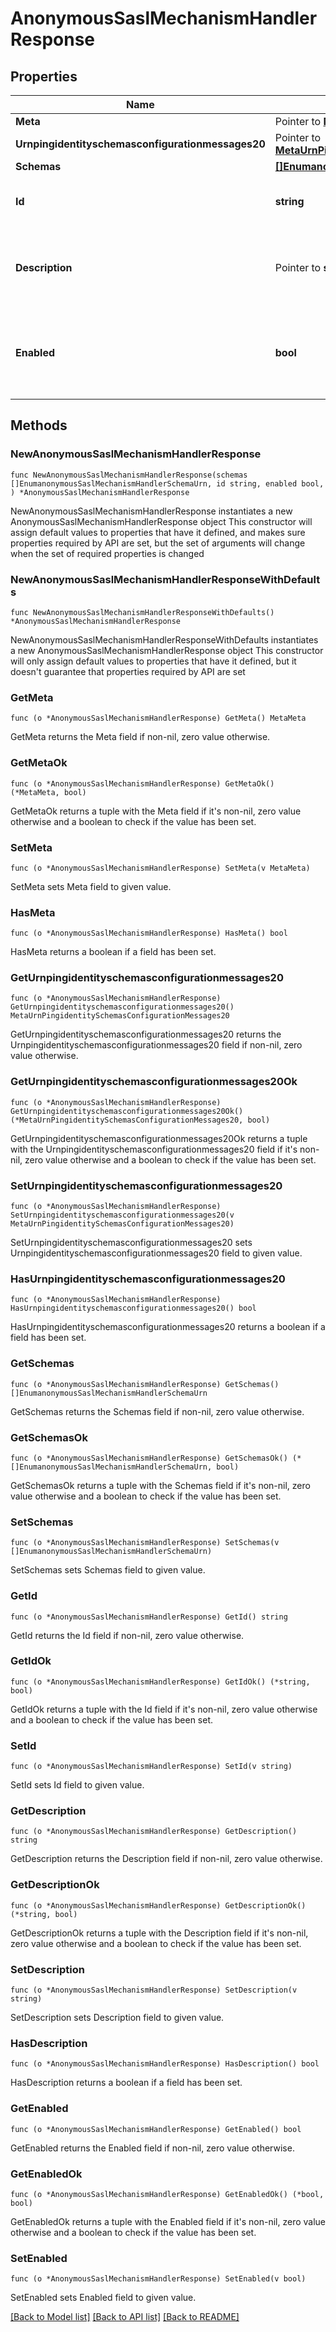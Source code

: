 # AnonymousSaslMechanismHandlerResponse

## Properties

Name | Type | Description | Notes
------------ | ------------- | ------------- | -------------
**Meta** | Pointer to [**MetaMeta**](MetaMeta.md) |  | [optional] 
**Urnpingidentityschemasconfigurationmessages20** | Pointer to [**MetaUrnPingidentitySchemasConfigurationMessages20**](MetaUrnPingidentitySchemasConfigurationMessages20.md) |  | [optional] 
**Schemas** | [**[]EnumanonymousSaslMechanismHandlerSchemaUrn**](EnumanonymousSaslMechanismHandlerSchemaUrn.md) |  | 
**Id** | **string** | Name of the SASL Mechanism Handler | 
**Description** | Pointer to **string** | A description for this SASL Mechanism Handler | [optional] 
**Enabled** | **bool** | Indicates whether the SASL mechanism handler is enabled for use. | 

## Methods

### NewAnonymousSaslMechanismHandlerResponse

`func NewAnonymousSaslMechanismHandlerResponse(schemas []EnumanonymousSaslMechanismHandlerSchemaUrn, id string, enabled bool, ) *AnonymousSaslMechanismHandlerResponse`

NewAnonymousSaslMechanismHandlerResponse instantiates a new AnonymousSaslMechanismHandlerResponse object
This constructor will assign default values to properties that have it defined,
and makes sure properties required by API are set, but the set of arguments
will change when the set of required properties is changed

### NewAnonymousSaslMechanismHandlerResponseWithDefaults

`func NewAnonymousSaslMechanismHandlerResponseWithDefaults() *AnonymousSaslMechanismHandlerResponse`

NewAnonymousSaslMechanismHandlerResponseWithDefaults instantiates a new AnonymousSaslMechanismHandlerResponse object
This constructor will only assign default values to properties that have it defined,
but it doesn't guarantee that properties required by API are set

### GetMeta

`func (o *AnonymousSaslMechanismHandlerResponse) GetMeta() MetaMeta`

GetMeta returns the Meta field if non-nil, zero value otherwise.

### GetMetaOk

`func (o *AnonymousSaslMechanismHandlerResponse) GetMetaOk() (*MetaMeta, bool)`

GetMetaOk returns a tuple with the Meta field if it's non-nil, zero value otherwise
and a boolean to check if the value has been set.

### SetMeta

`func (o *AnonymousSaslMechanismHandlerResponse) SetMeta(v MetaMeta)`

SetMeta sets Meta field to given value.

### HasMeta

`func (o *AnonymousSaslMechanismHandlerResponse) HasMeta() bool`

HasMeta returns a boolean if a field has been set.

### GetUrnpingidentityschemasconfigurationmessages20

`func (o *AnonymousSaslMechanismHandlerResponse) GetUrnpingidentityschemasconfigurationmessages20() MetaUrnPingidentitySchemasConfigurationMessages20`

GetUrnpingidentityschemasconfigurationmessages20 returns the Urnpingidentityschemasconfigurationmessages20 field if non-nil, zero value otherwise.

### GetUrnpingidentityschemasconfigurationmessages20Ok

`func (o *AnonymousSaslMechanismHandlerResponse) GetUrnpingidentityschemasconfigurationmessages20Ok() (*MetaUrnPingidentitySchemasConfigurationMessages20, bool)`

GetUrnpingidentityschemasconfigurationmessages20Ok returns a tuple with the Urnpingidentityschemasconfigurationmessages20 field if it's non-nil, zero value otherwise
and a boolean to check if the value has been set.

### SetUrnpingidentityschemasconfigurationmessages20

`func (o *AnonymousSaslMechanismHandlerResponse) SetUrnpingidentityschemasconfigurationmessages20(v MetaUrnPingidentitySchemasConfigurationMessages20)`

SetUrnpingidentityschemasconfigurationmessages20 sets Urnpingidentityschemasconfigurationmessages20 field to given value.

### HasUrnpingidentityschemasconfigurationmessages20

`func (o *AnonymousSaslMechanismHandlerResponse) HasUrnpingidentityschemasconfigurationmessages20() bool`

HasUrnpingidentityschemasconfigurationmessages20 returns a boolean if a field has been set.

### GetSchemas

`func (o *AnonymousSaslMechanismHandlerResponse) GetSchemas() []EnumanonymousSaslMechanismHandlerSchemaUrn`

GetSchemas returns the Schemas field if non-nil, zero value otherwise.

### GetSchemasOk

`func (o *AnonymousSaslMechanismHandlerResponse) GetSchemasOk() (*[]EnumanonymousSaslMechanismHandlerSchemaUrn, bool)`

GetSchemasOk returns a tuple with the Schemas field if it's non-nil, zero value otherwise
and a boolean to check if the value has been set.

### SetSchemas

`func (o *AnonymousSaslMechanismHandlerResponse) SetSchemas(v []EnumanonymousSaslMechanismHandlerSchemaUrn)`

SetSchemas sets Schemas field to given value.


### GetId

`func (o *AnonymousSaslMechanismHandlerResponse) GetId() string`

GetId returns the Id field if non-nil, zero value otherwise.

### GetIdOk

`func (o *AnonymousSaslMechanismHandlerResponse) GetIdOk() (*string, bool)`

GetIdOk returns a tuple with the Id field if it's non-nil, zero value otherwise
and a boolean to check if the value has been set.

### SetId

`func (o *AnonymousSaslMechanismHandlerResponse) SetId(v string)`

SetId sets Id field to given value.


### GetDescription

`func (o *AnonymousSaslMechanismHandlerResponse) GetDescription() string`

GetDescription returns the Description field if non-nil, zero value otherwise.

### GetDescriptionOk

`func (o *AnonymousSaslMechanismHandlerResponse) GetDescriptionOk() (*string, bool)`

GetDescriptionOk returns a tuple with the Description field if it's non-nil, zero value otherwise
and a boolean to check if the value has been set.

### SetDescription

`func (o *AnonymousSaslMechanismHandlerResponse) SetDescription(v string)`

SetDescription sets Description field to given value.

### HasDescription

`func (o *AnonymousSaslMechanismHandlerResponse) HasDescription() bool`

HasDescription returns a boolean if a field has been set.

### GetEnabled

`func (o *AnonymousSaslMechanismHandlerResponse) GetEnabled() bool`

GetEnabled returns the Enabled field if non-nil, zero value otherwise.

### GetEnabledOk

`func (o *AnonymousSaslMechanismHandlerResponse) GetEnabledOk() (*bool, bool)`

GetEnabledOk returns a tuple with the Enabled field if it's non-nil, zero value otherwise
and a boolean to check if the value has been set.

### SetEnabled

`func (o *AnonymousSaslMechanismHandlerResponse) SetEnabled(v bool)`

SetEnabled sets Enabled field to given value.



[[Back to Model list]](../README.md#documentation-for-models) [[Back to API list]](../README.md#documentation-for-api-endpoints) [[Back to README]](../README.md)



